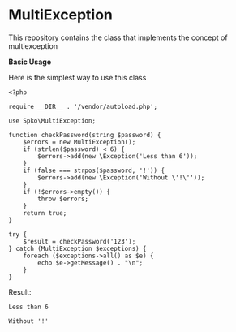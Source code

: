 # MultiException

This repository contains the class that implements the concept of multiexception

**Basic Usage**

Here is the simplest way to use this class

    <?php
    
    require __DIR__ . '/vendor/autoload.php';
    
    use Spko\MultiException;
    
    function checkPassword(string $password) {
        $errors = new MultiException();
        if (strlen($password) < 6) {
            $errors->add(new \Exception('Less than 6'));
        }
        if (false === strpos($password, '!')) {
            $errors->add(new \Exception('Without \'!\''));
        }
        if (!$errors->empty()) {
            throw $errors;
        }
        return true;
    }
    
    try {
        $result = checkPassword('123');
    } catch (MultiException $exceptions) {
        foreach ($exceptions->all() as $e) {
            echo $e->getMessage() . "\n";
        }
    }

Result:

    Less than 6
    
    Without '!'

